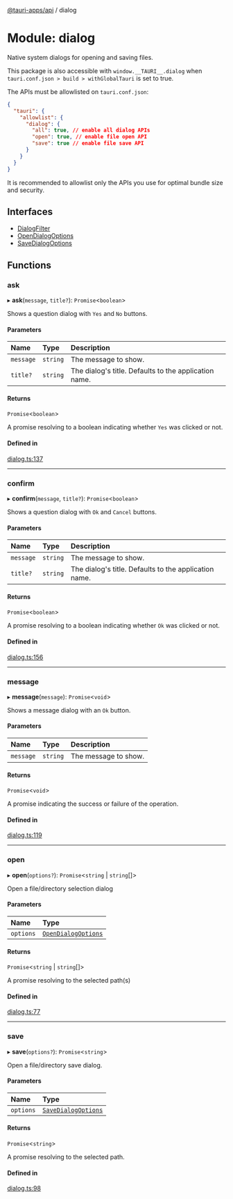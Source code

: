 [@tauri-apps/api](../README.md) / dialog

# Module: dialog

Native system dialogs for opening and saving files.

This package is also accessible with `window.__TAURI__.dialog` when `tauri.conf.json > build > withGlobalTauri` is set to true.

The APIs must be allowlisted on `tauri.conf.json`:
```json
{
  "tauri": {
    "allowlist": {
      "dialog": {
        "all": true, // enable all dialog APIs
        "open": true, // enable file open API
        "save": true // enable file save API
      }
    }
  }
}
```
It is recommended to allowlist only the APIs you use for optimal bundle size and security.

## Interfaces

- [DialogFilter](../interfaces/dialog.DialogFilter.md)
- [OpenDialogOptions](../interfaces/dialog.OpenDialogOptions.md)
- [SaveDialogOptions](../interfaces/dialog.SaveDialogOptions.md)

## Functions

### ask

▸ **ask**(`message`, `title?`): `Promise`<`boolean`\>

Shows a question dialog with `Yes` and `No` buttons.

#### Parameters

| Name | Type | Description |
| :------ | :------ | :------ |
| `message` | `string` | The message to show. |
| `title?` | `string` | The dialog's title. Defaults to the application name. |

#### Returns

`Promise`<`boolean`\>

A promise resolving to a boolean indicating whether `Yes` was clicked or not.

#### Defined in

[dialog.ts:137](https://github.com/tauri-apps/tauri/blob/e1b2d2b/tooling/api/src/dialog.ts#L137)

___

### confirm

▸ **confirm**(`message`, `title?`): `Promise`<`boolean`\>

Shows a question dialog with `Ok` and `Cancel` buttons.

#### Parameters

| Name | Type | Description |
| :------ | :------ | :------ |
| `message` | `string` | The message to show. |
| `title?` | `string` | The dialog's title. Defaults to the application name. |

#### Returns

`Promise`<`boolean`\>

A promise resolving to a boolean indicating whether `Ok` was clicked or not.

#### Defined in

[dialog.ts:156](https://github.com/tauri-apps/tauri/blob/e1b2d2b/tooling/api/src/dialog.ts#L156)

___

### message

▸ **message**(`message`): `Promise`<`void`\>

Shows a message dialog with an `Ok` button.

#### Parameters

| Name | Type | Description |
| :------ | :------ | :------ |
| `message` | `string` | The message to show. |

#### Returns

`Promise`<`void`\>

A promise indicating the success or failure of the operation.

#### Defined in

[dialog.ts:119](https://github.com/tauri-apps/tauri/blob/e1b2d2b/tooling/api/src/dialog.ts#L119)

___

### open

▸ **open**(`options?`): `Promise`<`string` \| `string`[]\>

Open a file/directory selection dialog

#### Parameters

| Name | Type |
| :------ | :------ |
| `options` | [`OpenDialogOptions`](../interfaces/dialog.OpenDialogOptions.md) |

#### Returns

`Promise`<`string` \| `string`[]\>

A promise resolving to the selected path(s)

#### Defined in

[dialog.ts:77](https://github.com/tauri-apps/tauri/blob/e1b2d2b/tooling/api/src/dialog.ts#L77)

___

### save

▸ **save**(`options?`): `Promise`<`string`\>

Open a file/directory save dialog.

#### Parameters

| Name | Type |
| :------ | :------ |
| `options` | [`SaveDialogOptions`](../interfaces/dialog.SaveDialogOptions.md) |

#### Returns

`Promise`<`string`\>

A promise resolving to the selected path.

#### Defined in

[dialog.ts:98](https://github.com/tauri-apps/tauri/blob/e1b2d2b/tooling/api/src/dialog.ts#L98)
